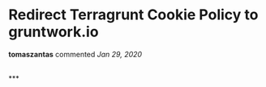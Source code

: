 # Redirect Terragrunt Cookie Policy to gruntwork.io

**tomaszantas** commented *Jan 29, 2020*


<br />
***


